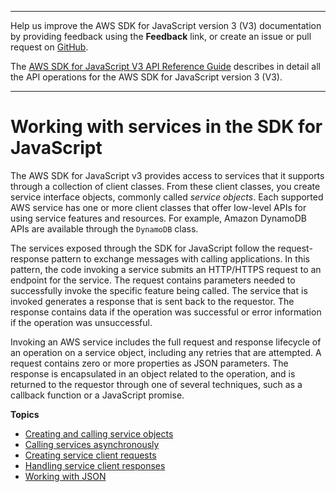 --------

Help us improve the AWS SDK for JavaScript version 3 \(V3\) documentation by providing feedback using the **Feedback** link, or create an issue or pull request on [GitHub](https://github.com/awsdocs/aws-sdk-for-javascript-v3)\.

 The [AWS SDK for JavaScript V3 API Reference Guide](https://docs.aws.amazon.com/AWSJavaScriptSDK/v3/latest/index.html) describes in detail all the API operations for the AWS SDK for JavaScript version 3 \(V3\)\.

--------

# Working with services in the SDK for JavaScript<a name="working-with-services"></a>

The AWS SDK for JavaScript v3 provides access to services that it supports through a collection of client classes\. From these client classes, you create service interface objects, commonly called *service objects*\. Each supported AWS service has one or more client classes that offer low\-level APIs for using service features and resources\. For example, Amazon DynamoDB APIs are available through the `DynamoDB` class\.

The services exposed through the SDK for JavaScript follow the request\-response pattern to exchange messages with calling applications\. In this pattern, the code invoking a service submits an HTTP/HTTPS request to an endpoint for the service\. The request contains parameters needed to successfully invoke the specific feature being called\. The service that is invoked generates a response that is sent back to the requestor\. The response contains data if the operation was successful or error information if the operation was unsuccessful\. 

Invoking an AWS service includes the full request and response lifecycle of an operation on a service object, including any retries that are attempted\. A request contains zero or more properties as JSON parameters\. The response is encapsulated in an object related to the operation, and is returned to the requestor through one of several techniques, such as a callback function or a JavaScript promise\.

**Topics**
+ [Creating and calling service objects](creating-and-calling-service-objects.md)
+ [Calling services asynchronously](calling-services-asynchronously.md)
+ [Creating service client requests](the-request-object.md)
+ [Handling service client responses](the-response-object.md)
+ [Working with JSON](working-with-json.md)